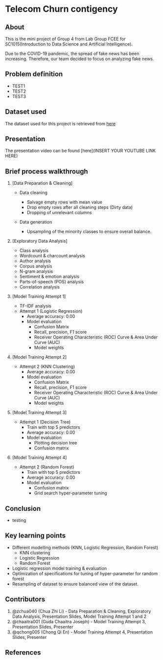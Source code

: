 # Telecom Churn contigency

## About
This is the mini project of Group 4 from Lab Group FCEE for SC1015(Introduction to Data Science and Artificial Intelligence).

Due to the COVID-19 pandemic, the spread of fake news has been increasing. Therefore, our team decided to focus on analyzing fake news.

## Problem definition
- TEST1
- TEST2
- TEST3 


## Dataset used
The dataset used for this project is retrieved from [here](https://www.kaggle.com/datasets/vhcg77/telcom-churns-dataset)

## Presentation
The presentation video can be found [here](INSERT YOUR YOUTUBE LINK HERE)

## Brief process walkthrough 

1. [Data Preparation & Cleaning]
    - Data cleaning
      - Salvage empty rows with mean value
      - Drop empty rows after all cleaning steps (Dirty data)
      - Dropping of unrelevant columns
        
    - Data generation
      - Upsampling of the minority classes to ensure overall balance.

2. [Exploratory Data Analysis]
   - Class analysis
   - Wordcount & charcount analysis
   - Author analysis
   - Corpus analysis
   - N-gram analysis
   - Sentiment & emotion analysis
   - Parts-of-speech (POS) analysis
   - Correlation analysis
  
3. [Model Training Attempt 1]
   - TF-IDF analysis 
   - Attempt 1 (Logistic Regression)
     - Average accuracy: 0.00
     - Model evaluation
       - Confusion Matrix
       - Recall, precision, F1 score
       - Receiver Operating Characteristic (ROC) Curve & Area Under Curve (AUC)
       - Model weights
      
3. [Model Training Attempt 2]
   - Attempt 2 (KNN Clustering)
     - Average accuracy: 0.00
     - Model evaluation
       - Confusion Matrix
       - Recall, precision, F1 score
       - Receiver Operating Characteristic (ROC) Curve & Area Under Curve (AUC)
       - Model weights
      
3. [Model Training Attempt 3]
   - Attempt 1 (Decision Tree)
     - Train with top 5 predictors
     - Average accuracy: 0.00
     - Model evaluation
       - Plotting decision tree
       - Confusion matrix
        
4. [Model Training Attempt 4]
   - Attempt 2 (Random Forest)
     - Train with top 5 predictors
     - Average accuracy: 0.00
     - Model evaluation
       - Confusion matrix
       - Grid search hyper-parameter tuning



## Conclusion
- testing

## Key learning points
- Different modelling methods (KNN, Logistic Regression, Random Forest)
  - KNN clustering
  - Logistic Regression
  - Random Forest
- Logistic regression model training & evaluation
- Optimization of specifications for tuning of hyper-parameter for random forest
- Resampling of dataset to ensure balanced view of the dataset.


## Contributors

1. @zchua040 (Chua Zhi Li) - Data Preparation & Cleaning, Exploratory Data Analysis, Presentation Slides, Model Training Attempt 1 and 2
2. @chaaitra001 (Guda Chaaitra Joseph) - Model Training Attempt 3, Presentation Slides, Presenter
3. @qchong005 (Chong Qi En) - Model Training Attempt 4, Presentation Slides, Presenter


## References
